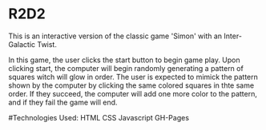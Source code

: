 # R2D2
This is an interactive version of the classic game 'Simon' with an Inter-Galactic Twist.

<INSERT LINK TO GAME HERE>

In this game, the user clicks the start button to begin game play. Upon clicking start, the computer will begin randomly generating a pattern of squares witch will glow in order. The user is expected to mimick the pattern shown by the computer by clicking the same colored squares in thte same order. If they succeed, the computer will add one more color to the pattern, and if they fail the game will end.

#Technologies Used:
  HTML
  CSS
  Javascript
  GH-Pages
  

  

